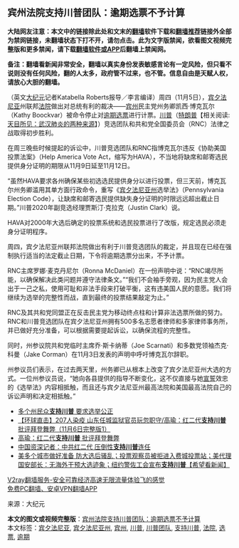  <h2>宾州法院支持川普团队：逾期选票不予计算</h2> <p class="notice"><b>大陆网友注意：本文中的链接除此处和文末的<a href="https://github.com/bannedbook/fanqiang" >翻墙</a>软件下载和<a href="https://github.com/killgcd/justmysocks/blob/master/README.md">翻墙推荐</a>链接外全部为禁网链接，未翻墙状态下打不开，请勿点击。此为文字版禁闻，欲看图文视频完整版和更多禁闻，请下载<a href="https://github.com/bannedbook/fanqiang">翻墙软件或APP</a>后翻墙上禁闻网。</p><p>备注：翻墙看新闻非常安全，翻墙以真实身份发表敏感言论有一定风险，但只看不说则没有任何风险，翻的人太多，政府管不过来，也不管。信息自由是天赋人权，请放心大胆的翻墙。</b></p>  <div class="entry"> <p></p> <p>（英文<span class='wp_keywordlink_affiliate'><a href="http://www.epochtimes.com/" title="大纪元" target="_blank">大纪元</a></span>记者Katabella Roberts报导／李言编译）周四（11月5日），<a href="https://www.bannedbook.org/bnews/tag/%E5%AE%BE%E5%A4%95%E6%B3%95%E5%B0%BC%E4%BA%9A/" class="st_tag internal_tag" rel="tag" title="标签 宾夕法尼亚 下的日志">宾夕法尼亚</a>州联邦<a href="https://www.bannedbook.org/bnews/tag/%e6%b3%95%e9%99%a2/" class="st_tag internal_tag" rel="tag" title="标签 法院 下的日志">法院</a>做出对总统有利的裁决——<a href="https://www.bannedbook.org/bnews/tag/%E5%AE%BE%E5%B7%9E/" class="st_tag internal_tag" rel="tag" title="标签 宾州 下的日志">宾州</a>民主党州务卿凯西·博克瓦尔（Kathy Boockvar）被命令停止对<a href="https://www.bannedbook.org/bnews/tag/%E9%80%BE%E6%9C%9F/" class="st_tag internal_tag" rel="tag" title="标签 逾期 下的日志">逾期</a><a href="https://www.bannedbook.org/bnews/tag/%E9%80%89%E7%A5%A8/" class="st_tag internal_tag" rel="tag" title="标签 选票 下的日志">选票</a>进行计票。<a href="https://www.bannedbook.org/bnews/tag/%e5%b7%9d%e6%99%ae/" class="st_tag internal_tag" rel="tag" title="标签 川普 下的日志">川普</a>（<span class='wp_keywordlink'><a href="https://www.bannedbook.org/bnews/comments/20200816/1381118.html" title="天目所见：川普将再赢总统大选 共和党掌参众两院" target="_blank">特朗普</a></span>【相关阅读:<a href='https://www.bannedbook.org/bnews/comments/20200816/1381123.html' target='_blank'>天目所见：武汉肺炎的两种来源</a>】）竞选团队和共和党全国委员会（RNC）法律之战取得初步胜利。</p> <p>在周三晚些时候提起的诉讼中，川普竞选团队和RNC指博克瓦尔违反《协助美国投票法案》（Help America Vote Act，缩写为HAVA），不当地将缺席和邮寄选民提供身分证明的期限从11月9日延至11月12日。</p>  <p>“虽然HAVA要求各州确保某些初选选民提供身分以进行投票，但三天前，博克瓦尔州务卿滥用其单方面行政命令，重写《<a href="https://www.bannedbook.org/bnews/tag/%e5%ae%be%e5%a4%95%e6%b3%95%e5%b0%bc%e4%ba%9a%e5%b7%9e/" class="st_tag internal_tag" rel="tag" title="标签 宾夕法尼亚州 下的日志">宾夕法尼亚州</a>选举法》（Pennsylvania Election Code），让缺席和邮寄选民提供缺失身分证明的时限远远超出截止日期。”川普2020年副竞选经理贾斯汀·克拉克（Justin Clark）说。</p> <p>HAVA对2000年大选后确定的投票系统和选民投票进行了改版，规定选民必须走身分证明程序。</p> <p>周四，宾夕法尼亚州联邦法院做出有利于川普竞选团队的裁定，并且现在已经在强制执行适当的法定截止日期，下令将逾期选票分出来，不予计票。</p>  <p>RNC主席罗娜·麦克丹尼尔（Ronna McDaniel）在一份声明中说：“RNC竭尽所能，以确保解决此类问题并遵守法律条文。”“我们不会袖手旁观，因为民主党人会出于一己之私，使用可耻和非法手段来打破平衡，这有违美国人民的意愿。我们将继续为选举的完整性而战，直到最终的投票结果敲定为止。”</p> <p>RNC及其共和党同盟正在反击民主党为移动终点柱和计算非法选票所做的努力。RNC和川普竞选团队在宾夕法尼亚州拥有500多名志愿者律师和多家律师事务所，并已做好充分准备，可以根据需要提起诉讼，以确保流程的完整性。</p> <p>同时，州参议院共和党临时主席乔·斯卡纳蒂（Joe Scarnati）和多数党领袖杰克·科曼（Jake Corman）在11月3日发表的声明中呼吁博克瓦尔辞职。</p>  <p>州参议员们表示，在过去两天里，州务卿已从根本上改变了宾夕法尼亚州大选的方式。一位州参议员说，“她向各县提供的指导不断变化，这不仅直接与她<span class='wp_keywordlink'><a href="https://www.bannedbook.org/forum5/topic17.html" title="宣誓与预言" target="_blank">宣誓</a></span>效忠的《选举法》内容相抵触，而且还与宾夕法尼亚州最高法院和美国最高法院自己的诉讼声明和决定相抵触。”</p> <ul class='op-related-articles' title='相关阅读'> <li><a href='https://www.bannedbook.org/bnews/bannedvideo/20201107/1427052.html' target='_blank'>多个州民众<b>支持川普</b> 要求选举公正</a></li> <li><a href='https://www.bannedbook.org/bnews/bannedvideo/20201106/1426919.html' target='_blank'>【环球直击】207人染疫 山东任城监狱官员玩忽职守/高瑜：红二代<b>支持川普</b> 批评拜登舞弊（11月6日完整版1）</a></li> <li><a href='https://www.bannedbook.org/bnews/bannedvideo/20201106/1426494.html' target='_blank'>高瑜：红二代<b>支持川普</b> 批评拜登舞弊</a></li> <li><a href='https://www.bannedbook.org/bnews/comments/20201105/1426253.html' target='_blank'>中国资深记者：中共红二代 压倒性<b>支持川普</b>连任</a></li> <li><a href='https://www.bannedbook.org/bnews/bannedvideo/20201104/1425761.html' target='_blank'>美多个城市做好准备 防大选后骚乱；投票观察员被拒进入费城投票站；美代理国安部长：无海外干预大选迹象；纽约警佐工会宣布<b>支持川普</b>【希望看新闻】</a></li> </ul> <p class="texttj"> <a href="https://www.bannedbook.org/forum23/topic22702.html" target="_blank">V2ray翻墙服务-安全可靠经济高速无限流量体验飞的感觉</a><br/> <a href="https://github.com/bannedbook/fanqiang/wiki/%E7%A6%81%E9%97%BB%E7%BD%91%E5%AE%89%E5%8D%93%E7%BF%BB%E5%A2%99%E6%96%B0%E9%97%BBAPP" target="_blank">免费PC翻墙、安卓VPN翻墙APP</a></p><p>来源：大纪元</p><a name='sharetosocial'></a>       <div><b>本文的图文或视频完整版</b>：<a href='https://www.bannedbook.org/bnews/cbnews/20201107/1427151.html'>宾州法院支持川普团队：逾期选票不予计算</a></div>  </div><!--END ENTRY--> <div class="postfooter"> <div>本文标签：<a href="https://www.bannedbook.org/bnews/tag/%E5%AE%BE%E5%A4%95%E6%B3%95%E5%B0%BC%E4%BA%9A/" rel="tag">宾夕法尼亚</a>, <a href="https://www.bannedbook.org/bnews/tag/%e5%ae%be%e5%a4%95%e6%b3%95%e5%b0%bc%e4%ba%9a%e5%b7%9e/" rel="tag">宾夕法尼亚州</a>, <a href="https://www.bannedbook.org/bnews/tag/%E5%AE%BE%E5%B7%9E/" rel="tag">宾州</a>, <a href="https://www.bannedbook.org/bnews/tag/%e5%b7%9d%e6%99%ae/" rel="tag">川普</a>, <a href="https://www.bannedbook.org/bnews/tag/%e5%b7%9d%e6%99%ae%e5%9b%a2%e9%98%9f/" rel="tag">川普团队</a>, <a href="https://www.bannedbook.org/bnews/tag/%E6%94%AF%E6%8C%81%E5%B7%9D%E6%99%AE/" rel="tag">支持川普</a>, <a href="https://www.bannedbook.org/bnews/tag/%e6%b3%95%e9%99%a2/" rel="tag">法院</a>, <a href="https://www.bannedbook.org/bnews/tag/%E9%80%89%E7%A5%A8/" rel="tag">选票</a>, <a href="https://www.bannedbook.org/bnews/tag/%E9%80%BE%E6%9C%9F/" rel="tag">逾期</a></div>  </div><!--END POSTFOOTER--> 